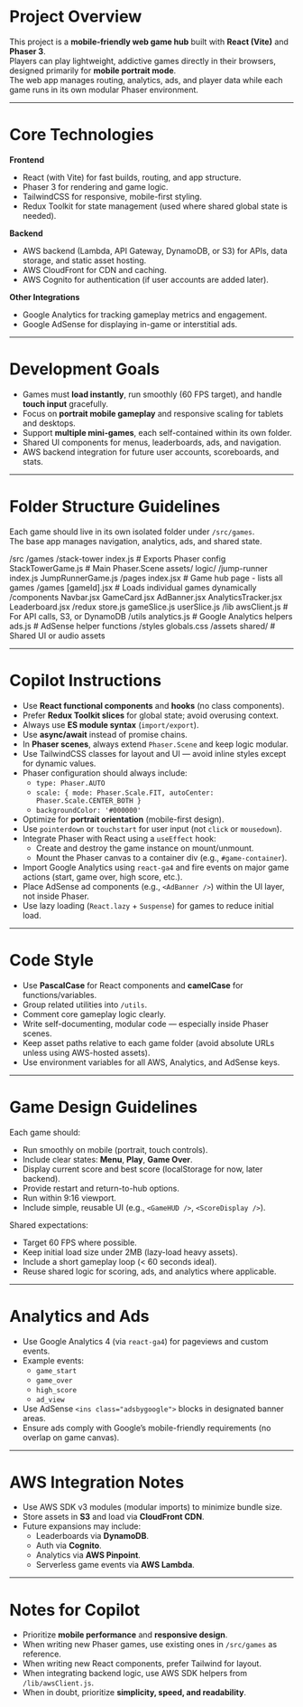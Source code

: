 # Project Overview

This project is a **mobile-friendly web game hub** built with **React (Vite)** and **Phaser 3**.  
Players can play lightweight, addictive games directly in their browsers, designed primarily for **mobile portrait mode**.  
The web app manages routing, analytics, ads, and player data while each game runs in its own modular Phaser environment.

---

# Core Technologies

**Frontend**

- React (with Vite) for fast builds, routing, and app structure.
- Phaser 3 for rendering and game logic.
- TailwindCSS for responsive, mobile-first styling.
- Redux Toolkit for state management (used where shared global state is needed).

**Backend**

- AWS backend (Lambda, API Gateway, DynamoDB, or S3) for APIs, data storage, and static asset hosting.
- AWS CloudFront for CDN and caching.
- AWS Cognito for authentication (if user accounts are added later).

**Other Integrations**

- Google Analytics for tracking gameplay metrics and engagement.
- Google AdSense for displaying in-game or interstitial ads.

---

# Development Goals

- Games must **load instantly**, run smoothly (60 FPS target), and handle **touch input** gracefully.
- Focus on **portrait mobile gameplay** and responsive scaling for tablets and desktops.
- Support **multiple mini-games**, each self-contained within its own folder.
- Shared UI components for menus, leaderboards, ads, and navigation.
- AWS backend integration for future user accounts, scoreboards, and stats.

---

# Folder Structure Guidelines

Each game should live in its own isolated folder under `/src/games`.  
The base app manages navigation, analytics, ads, and shared state.

/src
/games
/stack-tower
index.js # Exports Phaser config
StackTowerGame.js # Main Phaser.Scene
assets/
logic/
/jump-runner
index.js
JumpRunnerGame.js
/pages
index.jsx # Game hub page - lists all games
/games
[gameId].jsx # Loads individual games dynamically
/components
Navbar.jsx
GameCard.jsx
AdBanner.jsx
AnalyticsTracker.jsx
Leaderboard.jsx
/redux
store.js
gameSlice.js
userSlice.js
/lib
awsClient.js # For API calls, S3, or DynamoDB
/utils
analytics.js # Google Analytics helpers
ads.js # AdSense helper functions
/styles
globals.css
/assets
shared/ # Shared UI or audio assets

---

# Copilot Instructions

- Use **React functional components** and **hooks** (no class components).
- Prefer **Redux Toolkit slices** for global state; avoid overusing context.
- Always use **ES module syntax** (`import/export`).
- Use **async/await** instead of promise chains.
- In **Phaser scenes**, always extend `Phaser.Scene` and keep logic modular.
- Use TailwindCSS classes for layout and UI — avoid inline styles except for dynamic values.
- Phaser configuration should always include:
  - `type: Phaser.AUTO`
  - `scale: { mode: Phaser.Scale.FIT, autoCenter: Phaser.Scale.CENTER_BOTH }`
  - `backgroundColor: '#000000'`
- Optimize for **portrait orientation** (mobile-first design).
- Use `pointerdown` or `touchstart` for user input (not `click` or `mousedown`).
- Integrate Phaser with React using a `useEffect` hook:
  - Create and destroy the game instance on mount/unmount.
  - Mount the Phaser canvas to a container div (e.g., `#game-container`).
- Import Google Analytics using `react-ga4` and fire events on major game actions (start, game over, high score, etc.).
- Place AdSense ad components (e.g., `<AdBanner />`) within the UI layer, not inside Phaser.
- Use lazy loading (`React.lazy` + `Suspense`) for games to reduce initial load.

---

# Code Style

- Use **PascalCase** for React components and **camelCase** for functions/variables.
- Group related utilities into `/utils`.
- Comment core gameplay logic clearly.
- Write self-documenting, modular code — especially inside Phaser scenes.
- Keep asset paths relative to each game folder (avoid absolute URLs unless using AWS-hosted assets).
- Use environment variables for all AWS, Analytics, and AdSense keys.

---

# Game Design Guidelines

Each game should:

- Run smoothly on mobile (portrait, touch controls).
- Include clear states: **Menu**, **Play**, **Game Over**.
- Display current score and best score (localStorage for now, later backend).
- Provide restart and return-to-hub options.
- Run within 9:16 viewport.
- Include simple, reusable UI (e.g., `<GameHUD />`, `<ScoreDisplay />`).

Shared expectations:

- Target 60 FPS where possible.
- Keep initial load size under 2MB (lazy-load heavy assets).
- Include a short gameplay loop (< 60 seconds ideal).
- Reuse shared logic for scoring, ads, and analytics where applicable.

---

# Analytics and Ads

- Use Google Analytics 4 (via `react-ga4`) for pageviews and custom events.
- Example events:
  - `game_start`
  - `game_over`
  - `high_score`
  - `ad_view`
- Use AdSense `<ins class="adsbygoogle">` blocks in designated banner areas.
- Ensure ads comply with Google’s mobile-friendly requirements (no overlap on game canvas).

---

# AWS Integration Notes

- Use AWS SDK v3 modules (modular imports) to minimize bundle size.
- Store assets in **S3** and load via **CloudFront CDN**.
- Future expansions may include:
  - Leaderboards via **DynamoDB**.
  - Auth via **Cognito**.
  - Analytics via **AWS Pinpoint**.
  - Serverless game events via **AWS Lambda**.

---

# Notes for Copilot

- Prioritize **mobile performance** and **responsive design**.
- When writing new Phaser games, use existing ones in `/src/games` as reference.
- When writing new React components, prefer Tailwind for layout.
- When integrating backend logic, use AWS SDK helpers from `/lib/awsClient.js`.
- When in doubt, prioritize **simplicity, speed, and readability**.
